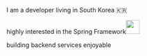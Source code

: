 
I am a developer living in South Korea 🇰🇷

highly interested in the Spring Framework<img width = 32 height = auto src="https://img.shields.io/badge/-white?style=flat-square&logo=spring">
  
building backend services enjoyable
  

